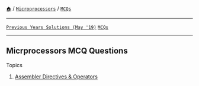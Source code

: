 [`🏠`](/) / [`Microprocessors`](/mp/) / [`MCQs`](/mp/mcqs/)
 
<hr />

[`Previous Years Solutions (May '19)`](/mp/previous-years/may-19/) [`MCQs`](/mp/mcqs/)

<hr />

## Micrprocessors MCQ Questions

Topics

1. [Assembler Directives & Operators](/mp/mcqs/assembler-directives-and-operators)
